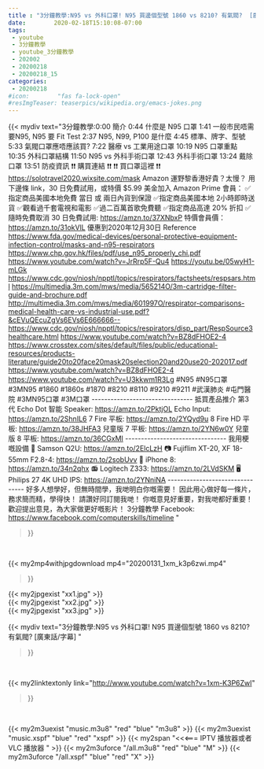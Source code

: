 ```yaml
---
title : "3分鐘教學:N95 vs 外科口罩! N95 買邊個型號 1860 vs 8210? 有氣閥?  [廣東話/字幕] "
date:        2020-02-18T15:10:08-07:00
tags:
 - youtube
 - 3分鐘教學
 - youtube_3分鐘教學
 - 202002
 - 20200218
 - 20200218_15
categories:
 - 20200218
#icon:        "fas fa-lock-open"
#resImgTeaser: teaserpics/wikipedia.org/emacs-jokes.png
---
```


{{< mydiv text="3分鐘教學:0:00 簡介 0:44 什麼是 N95 口罩 1:41 一般市民唔需要N95, N95 要 Fit Test 2:37 N95, N99, P100 是什麼 4:45 標準、牌字、型號 5:33 氣閥口罩應唔應該買? 7:22 醫療 vs 工業用途口罩 10:19 N95 口罩重點 10:35 外科口罩結構 11:50 N95 vs 外科手術口罩 12:43 外科手術口罩 13:24 戴除口罩 13:51 防疫資訊   ❗❗ 購買連結 ❗❗ ❗❗ 買口罩這裡 ❗❗ https://solotravel2020.wixsite.com/mask  Amazon 運野黎香港好貴？太慢？ 用下邊條 link，30 日免費試用，或特價 $5.99 美金加入 Amazon Prime 會員： ✅指定商品美國本地免費 當日 或 兩日內貨到保證 ✅指定商品美國本地 2小時即時送貨 ✅觀看過千套電視和電影 ✅過二百萬首歌免費聽 ✅指定商品高達 20% 折扣 ✅隨時免費取消 30 日免費試用: https://amzn.to/37XNbxP 特價會員價：https://amzn.to/31okVlL 優惠到2020年12月30日  Reference https://www.fda.gov/medical-devices/personal-protective-equipment-infection-control/masks-and-n95-respirators https://www.chp.gov.hk/files/pdf/use_n95_properly_chi.pdf https://www.youtube.com/watch?v=JrRrp5F-Qu4 https://youtu.be/05wyH1-mLGk https://www.cdc.gov/niosh/npptl/topics/respirators/factsheets/respsars.html https://multimedia.3m.com/mws/media/565214O/3m-cartridge-filter-guide-and-brochure.pdf http://multimedia.3m.com/mws/media/601997O/respirator-comparisons-medical-health-care-vs-industrial-use.pdf?&cEVuQEcuZgVs6EVs6E666666-- https://www.cdc.gov/niosh/npptl/topics/respirators/disp_part/RespSource3healthcare.html https://www.youtube.com/watch?v=BZ8dFHOE2-4 https://www.crosstex.com/sites/default/files/public/educational-resources/products-literature/guide20to20face20mask20selection20and20use20-202017.pdf https://www.youtube.com/watch?v=BZ8dFHOE2-4 https://www.youtube.com/watch?v=U3kkwm1R3Lg  #N95 #N95口罩 #3MN95 #1860 #1860s #1870 #8210 #8110 #9210 #9211 #武漢肺炎 #屯門醫院 #3MN95口罩 #3M口罩 -------------------------------- 抵買產品推介 第3代 Echo Dot 智能 Speaker: https://amzn.to/2PktjOL Echo Input: https://amzn.to/2ShnIL6 7  Fire 平板: https://amzn.to/2YQyd9u 8  Fire HD 平板: https://amzn.to/38JHFA3 兒童版 7  平板: https://amzn.to/2YN6w0Y 兒童版 8  平板: https://amzn.to/36CGxMI -------------------------------- 我用梗嘅設備 🎤 Samson Q2U: https://amzn.to/2ElcLzH 📷 Fujiflim XT-20, XF 18-55mm F2.8-4: https://amzn.to/2sobUvv 📱 iPhone 8: https://amzn.to/34n2qhx 📻 Logitech Z333: https://amzn.to/2LVdSKM 🖥 Philips 27  4K UHD IPS: https://amzn.to/2YNniNA -------------------------------- 好多人想學好，但無時間學，我哋明白你嘅需要！ 因此用心做好每一條片，務求簡而精，學得快！ 請讚好同訂閱我哋！ 你嘅意見好重要，對我哋都好重要！歡迎提出意見，為大家做更好嘅影片！  3分鐘教學 Facebook: https://www.facebook.com/computerskills/timeline "
>}}
<br>


{{< my2mp4withjpgdownload mp4="20200131_1xm_k3p6zwi.mp4"
>}}

{{< my2jpgexist "xx1.jpg" >}}<br>
{{< my2jpgexist "xx2.jpg" >}}<br>
{{< my2jpgexist "xx3.jpg" >}}<br>



{{< mydiv text="3分鐘教學:N95 vs 外科口罩! N95 買邊個型號 1860 vs 8210? 有氣閥?  [廣東話/字幕] "
>}}
<br>

{{< my2linktextonly link="http://www.youtube.com/watch?v=1xm-K3P6ZwI"
>}}


<br>

{{< my2m3uexist "music.m3u8" "red"  "blue" "m3u8" >}} {{< my2m3uexist "music.xspf" "blue" "red"  "xspf" >}} {{< my2span "<<<=== IPTV 播放器或者 VLC 播放器 " >}} {{< my2m3uforce "/all.m3u8" "red"  "blue" "M" >}} {{< my2m3uforce "/all.xspf" "blue" "red"  "X" >}} 
